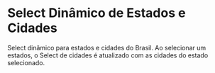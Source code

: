 # Select Dinâmico de Estados e Cidades

Select dinâmico para estados e cidades do Brasil.
Ao selecionar um estados, o Select de cidades é atualizado com as cidades do estado selecionado.
